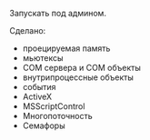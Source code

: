 Запускать под админом.

Сделано:
* проецируемая память
* мьютексы
* COM сервера и COM объекты
* внутрипроцессные объекты
* события
* ActiveX
* MSScriptControl
* Многопоточность
* Семафоры
